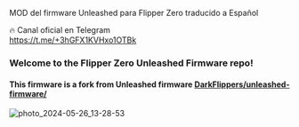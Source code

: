 MOD del firmware Unleashed para Flipper Zero traducido a Español

🔥 Canal oficial en Telegram  
https://t.me/+3hGFX1KVHxo1OTBk

### Welcome to the Flipper Zero Unleashed Firmware repo! 

#### **This firmware is a fork from Unleashed firmware** [DarkFlippers/unleashed-firmware/](https://github.com/DarkFlippers/unleashed-firmware/)

![photo_2024-05-26_13-28-53](https://github.com/xxdamage/unleashed-firmware-spanish/assets/16432187/a2477bcf-7fc1-4961-b6c4-372d0aa64f0e)
